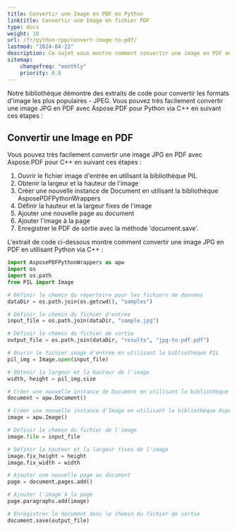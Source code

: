 ```yaml
---
title: Convertir une Image en PDF en Python
linktitle: Convertir une Image en fichier PDF
type: docs
weight: 10
url: /fr/python-cpp/convert-image-to-pdf/
lastmod: "2024-04-22"
description: Ce sujet vous montre comment convertir une image en PDF en utilisant la bibliothèque Aspose.PDF pour Python via C++.
sitemap:
    changefreq: "monthly"
    priority: 0.8
---
```


Notre bibliothèque démontre des extraits de code pour convertir les formats d'image les plus populaires - JPEG. Vous pouvez très facilement convertir une image JPG en PDF avec Aspose.PDF pour Python via C++ en suivant ces étapes :

## Convertir une Image en PDF

Vous pouvez très facilement convertir une image JPG en PDF avec Aspose.PDF pour C++ en suivant ces étapes :

1. Ouvrir le fichier image d'entrée en utilisant la bibliothèque PIL
1. Obtenir la largeur et la hauteur de l'image
1. Créer une nouvelle instance de Document en utilisant la bibliothèque AsposePDFPythonWrappers
1. Définir la hauteur et la largeur fixes de l'image
1. Ajouter une nouvelle page au document
1. Ajouter l'image à la page
1. Enregistrer le PDF de sortie avec la méthode 'document.save'.

L'extrait de code ci-dessous montre comment convertir une image JPG en PDF en utilisant Python via C++ :

```python
import AsposePDFPythonWrappers as apw
import os
import os.path
from PIL import Image

# Définir le chemin du répertoire pour les fichiers de données
dataDir = os.path.join(os.getcwd(), "samples")

# Définir le chemin du fichier d'entrée
input_file = os.path.join(dataDir, "sample.jpg")

# Définir le chemin du fichier de sortie
output_file = os.path.join(dataDir, "results", "jpg-to-pdf.pdf")

# Ouvrir le fichier image d'entrée en utilisant la bibliothèque PIL
pil_img = Image.open(input_file)

# Obtenir la largeur et la hauteur de l'image
width, height = pil_img.size

# Créer une nouvelle instance de Document en utilisant la bibliothèque AsposePDFPythonWrappers
document = apw.Document()

# Créer une nouvelle instance d'Image en utilisant la bibliothèque AsposePDFPythonWrappers
image = apw.Image()

# Définir le chemin du fichier de l'image
image.file = input_file

# Définir la hauteur et la largeur fixes de l'image
image.fix_height = height
image.fix_width = width

# Ajouter une nouvelle page au document
page = document.pages.add()

# Ajouter l'image à la page
page.paragraphs.add(image)

# Enregistrer le document dans le chemin du fichier de sortie
document.save(output_file)
```